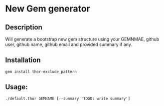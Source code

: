 # New Gem generator

## Description

Will generate a bootstrap new gem structure using your GEMNMAE, github user, github name, github email and provided summary if any.

## Installation

    gem install thor-exclude_pattern

## Usage:

    ./default.thor GEMNAME [--summary 'TODO: write summary']

